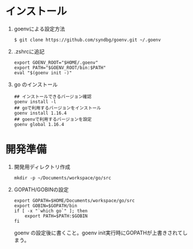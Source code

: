# インストール
1. goenvによる設定方法  
    ```
    $ git clone https://github.com/syndbg/goenv.git ~/.goenv
    ```
1. .zshrcに追記
    ```
    export GOENV_ROOT="$HOME/.goenv"
    export PATH="$GOENV_ROOT/bin:$PATH"
    eval "$(goenv init -)"
    ```
1. go のインストール
    ```
    ## インストールできるバージョン確認
    goenv install -l
    ## goで利用するバージョンをインストール
    goenv install 1.16.4
    ## goenvで利用するバージョンを設定
    goenv global 1.16.4
    ```
# 開発準備
1. 開発用ディレクトリ作成
    ```
    mkdir -p ~/Documents/workspace/go/src
    ```
1. GOPATH/GOBINの設定
    ```
    export GOPATH=$HOME/Documents/workspace/go/src
    export GOBIN=$GOPATH/bin
    if [ -x "`which go`" ]; then
        export PATH=$PATH:$GOBIN
    fi
    ```
    goenv の設定後に書くこと。goenv init実行時にGOPATHが上書きされてしまう。
